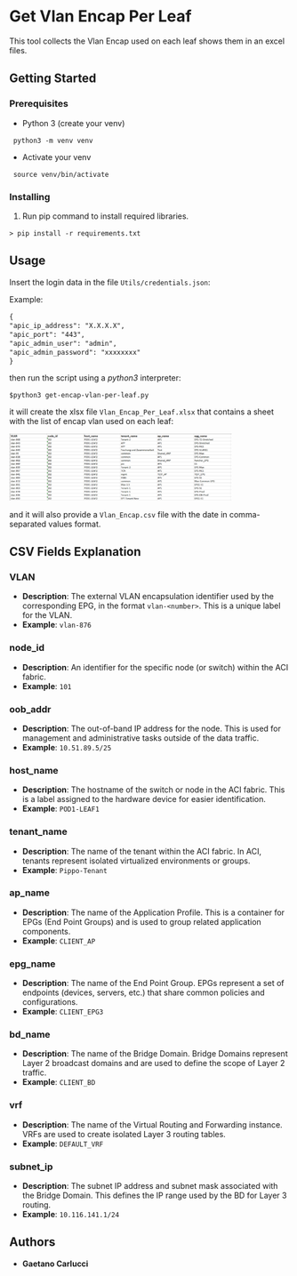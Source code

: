 # Get Vlan Encap Per Leaf


This tool collects the Vlan Encap used on each leaf shows them in an excel files.

## Getting Started

### Prerequisites

* Python 3 (create your venv)

```
 python3 -m venv venv
```
* Activate your venv

```
 source venv/bin/activate
```

### Installing
1. Run pip command to install required libraries.

```
> pip install -r requirements.txt
```

## Usage

Insert the login data in the file `Utils/credentials.json`:

Example:
```
{
"apic_ip_address": "X.X.X.X",
"apic_port": "443",
"apic_admin_user": "admin",
"apic_admin_password": "xxxxxxxx"
}
```

then run the script using a *python3* interpreter:

```
$python3 get-encap-vlan-per-leaf.py
```

it will create the xlsx file `Vlan_Encap_Per_Leaf.xlsx` that contains a sheet with the list of encap vlan used on each leaf:


<img src="excel.png" width="400" />

and it will also provide a `Vlan_Encap.csv` file with the date in comma-separated values format.


## CSV Fields Explanation

### VLAN
- **Description**: The external VLAN encapsulation identifier used by the corresponding EPG, in the format `vlan-<number>`. This is a unique label for the VLAN.
- **Example**: `vlan-876`

### node_id
- **Description**: An identifier for the specific node (or switch) within the ACI fabric. 
- **Example**: `101`

### oob_addr
- **Description**: The out-of-band IP address for the node. This is used for management and administrative tasks outside of the data traffic.
- **Example**: `10.51.89.5/25`

### host_name
- **Description**: The hostname of the switch or node in the ACI fabric. This is a label assigned to the hardware device for easier identification.
- **Example**: `POD1-LEAF1`

### tenant_name
- **Description**: The name of the tenant within the ACI fabric. In ACI, tenants represent isolated virtualized environments or groups.
- **Example**: `Pippo-Tenant`

### ap_name
- **Description**: The name of the Application Profile. This is a container for EPGs (End Point Groups) and is used to group related application components.
- **Example**: `CLIENT_AP`

### epg_name
- **Description**: The name of the End Point Group. EPGs represent a set of endpoints (devices, servers, etc.) that share common policies and configurations.
- **Example**: `CLIENT_EPG3`

### bd_name
- **Description**: The name of the Bridge Domain. Bridge Domains represent Layer 2 broadcast domains and are used to define the scope of Layer 2 traffic.
- **Example**: `CLIENT_BD`

### vrf
- **Description**: The name of the Virtual Routing and Forwarding instance. VRFs are used to create isolated Layer 3 routing tables.
- **Example**: `DEFAULT_VRF`

### subnet_ip
- **Description**: The subnet IP address and subnet mask associated with the Bridge Domain. This defines the IP range used by the BD for Layer 3 routing.
- **Example**: `10.116.141.1/24`



## Authors

* **Gaetano Carlucci** 
